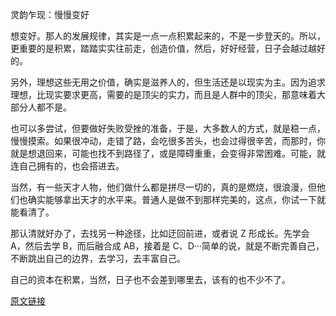 灵韵乍现：慢慢变好

想变好。那人的发展规律，其实是一点一点积累起来的，不是一步登天的。所以，更重要的是积累，踏踏实实往前走，创造价值，然后，好好经营，日子会越过越好的。

另外，理想这些无用之价值，确实是滋养人的，但生活还是以现实为主。因为追求理想，比现实要求更高，需要的是顶尖的实力，而且是人群中的顶尖，那意味着大部分人都不是。

也可以多尝试，但要做好失败受挫的准备，于是，大多数人的方式，就是稳一点，慢慢摸索。如果很冲动，走错了路，会吃很多苦头，也会过得很辛苦，而那时，你就是想退回来，可能也找不到路径了，或是障碍重重，会变得非常困难。可能，就连自己拥有的，也会搭进去。

当然，有一些天才人物，他们做什么都是拼尽一切的，真的是燃烧，很浪漫，但他们也确实能够拿出天才的水平来。普通人是做不到那样完美的，这点，你试一下就能看清了。

那认清就好办了，去找另一种途径，比如迂回前进，或者说 Z 形成长。先学会 A，然后去学 B，而后融合成 AB，接着是 C、D···简单的说，就是不断完善自己，不断跳出自己的边界，去学习，去丰富自己。

自己的资本在积累，当然，日子也不会差到哪里去，该有的也不少不了。

[原文链接](https://www.yuque.com/lianmt/rixu/xwca7o)